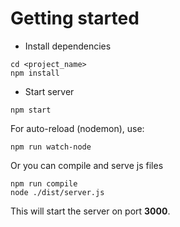 # Getting started
- Install dependencies
```****
cd <project_name>
npm install
```

- Start server
```
npm start
```
For auto-reload (nodemon), use:
```
npm run watch-node
```

Or you can compile and serve js files
```
npm run compile
node ./dist/server.js
```

This will start the server on port **3000**.
